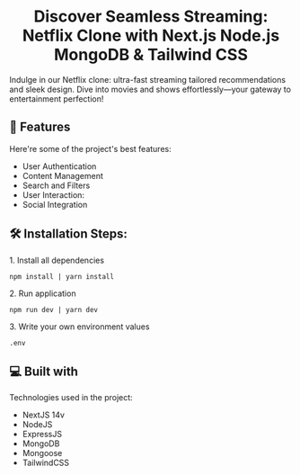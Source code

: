 <h1 align="center" id="title">Discover Seamless Streaming: Netflix Clone with Next.js Node.js MongoDB &amp; Tailwind CSS</h1>


<p id="description">Indulge in our Netflix clone: ultra-fast streaming tailored recommendations and sleek design. Dive into movies and shows effortlessly—your gateway to entertainment perfection!</p>

<h2>🧐 Features</h2>

Here're some of the project's best features:

*   User Authentication
*   Content Management
*   Search and Filters
*   User Interaction:
*   Social Integration

<h2>🛠️ Installation Steps:</h2>

<p>1. Install all dependencies</p>

```
npm install | yarn install
```

<p>2. Run application</p>

```
npm run dev | yarn dev
```

<p>3. Write your own environment values</p>

```
.env
```



<h2>💻 Built with</h2>

Technologies used in the project:

*   NextJS 14v
*   NodeJS
*   ExpressJS
*   MongoDB
*   Mongoose
*   TailwindCSS
